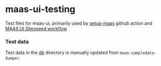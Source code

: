 # maas-ui-testing
Test files for maas-ui, primarily used by [setup-maas](https://github.com/canonical/setup-maas) github action and [MAAS UI Sitespeed workflow](https://github.com/canonical/maas-ui/blob/e89172ca1fabb24d49b0f87fbf8acf04c4cd95e8/.github/workflows/sitespeed.yml)

### Test data
Test data in the [db](https://github.com/canonical/maas-ui-testing/tree/main/db) directory is manually updated from `maas-sampledata-dumper`.
